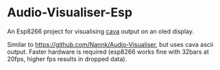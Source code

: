 # Audio-Visualiser-Esp
An Esp8266 project for visualising [cava](https://github.com/karlstav/cava) output on an oled display.

Similar to https://github.com/Nannk/Audio-Visualiser, but uses cava ascii output. Faster hardware is required (esp8266 works fine with 32bars at 20fps, higher fps results in dropped data).
